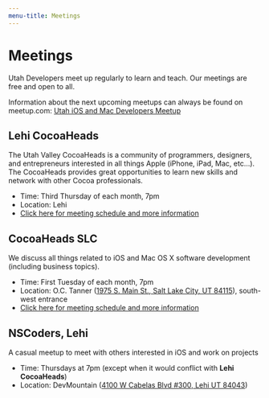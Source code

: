 ```yaml
---
menu-title: Meetings
---
```


# Meetings

Utah Developers meet up regularly to learn and teach. Our meetings are free and open to all.

Information about the next upcoming meetups can always be found on meetup.com: [Utah iOS and Mac Developers Meetup][meetup]
 
## Lehi CocoaHeads

The Utah Valley CocoaHeads is a community of programmers, designers, and entrepreneurs interested in all things Apple (iPhone, iPad, Mac, etc…). The CocoaHeads provides great opportunities to learn new skills and network with other Cocoa professionals.

- Time: Third Thursday of each month, 7pm
- Location: Lehi
- [Click here for meeting schedule and more information][meetup]

## CocoaHeads SLC

We discuss all things related to iOS and Mac OS X software development (including business topics).

- Time: First Tuesday of each month, 7pm
- Location: O.C. Tanner ([1975 S. Main St., Salt Lake City, UT 84115][octanner]), south-west entrance
- [Click here for meeting schedule and more information][slcch]


## NSCoders, Lehi

A casual meetup to meet with others interested in iOS and work on projects

- Time: Thursdays at 7pm (except when it would conflict with **Lehi CocoaHeads**)
- Location: DevMountain ([4100 W Cabelas Blvd #300, Lehi UT 84043][devmtn])

[meetup]: https://www.meetup.com/Utah-iOS-and-Mac-Developers/
[octanner]: https://maps.apple.com/?address=1975%20S%20Main%20St,%20Salt%20Lake%20City,%20UT%2084115,%20United%20States&ll=40.7273,-111.8909&t=m
[slcch]: https://www.facebook.com/groups/127783123953808/
[devmtn]:https://maps.apple.com/?address=4100%20W%20Cabelas%20Blvd,%20Unit%20300,%20Lehi,%20UT%20%2084043,%20United%20States&ll=40.4389,-111.8925&t=m
